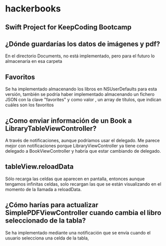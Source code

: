 # hackerbooks

## Swift Project for KeepCoding Bootcamp

## ¿Dónde guardarías los datos de imágenes y pdf?


En el directorio Documents, no está implementado, pero para el futuro lo almacenaría en esa carpeta


## Favoritos

Se ha implementado almacenando los libros en NSUserDefaults para esta versión, también se podría haber implementado 
almacenando un fichero JSON con la clave "favorites" y como valor  , un array de títulos, que indican cuáles son los favoritos


## ¿Como enviar información de un Book a LibraryTableViewController?


A través de notificaciones, aunque podríamos usar el delegado.
Me parece mejor con notificaciones porque LibraryViewController ya tiene como delegado a BookViewController y habría
que estar cambiando de delegado.

## tableView.reloadData


Sólo recarga las celdas que aparecen en pantalla, entonces aunque tengamos infinitas celdas, solo recargan las que se 
están visualizando en el momento de la llamada a reloadData.


## ¿Cómo harías para actualizar SimplePDFViewController cuando cambia el libro seleccionado de la tabla?


Se ha implementado mediante una notificación que se envía cuando el usuario selecciona una celda de la tabla,



